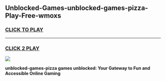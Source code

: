 
## Unblocked-Games-unblocked-games-pizza-Play-Free-wmoxs
<h3>
<a href="https://premium76.site?title=unblocked-games-pizza&ref=24M">CLICK TO PLAY</a></h3>
<hr>

<h3>
<a href="https://premium76.site?title=unblocked-games-pizza&ref=24M">CLICK 2 PLAY</a>
  
</h3>

<a href="https://premium76.site?title=unblocked-games-pizza&ref=24M"><img src="https://clearcache.store/games.png"></a>


**unblocked-games-pizza games unblocked: Your Gateway to Fun and Accessible Online Gaming**
